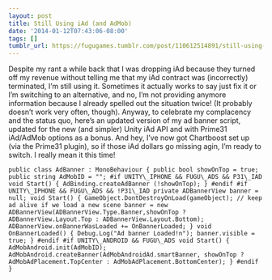 ```yaml
---
layout: post
title: Still Using iAd (and AdMob)
date: '2014-01-12T07:43:06-08:00'
tags: []
tumblr_url: https://fugugames.tumblr.com/post/110612514891/still-using-iad-and-admob
---
```

Despite my rant a while back that I was dropping iAd because they turned off my revenue without telling me that my iAd contract was (incorrectly) terminated, I’m still using it. Sometimes it actually works to say just fix it or I’m switching to an alternative, and no, I’m not providing anymore information because I already spelled out the situation twice! (It probably doesn’t work very often, though). Anyway, to celebrate my complacency and the status quo, here’s an updated version of my ad banner script, updated for the new (and simpler) Unity iAd API and with Prime31 iAd/AdMob options as a bonus. And hey, I’ve now got Chartboost set up (via the Prime31 plugin), so if those iAd dollars go missing agin, I’m ready to switch. I really mean it this time!

    public class AdBanner : MonoBehaviour { public bool showOnTop = true; public string AdMobID = ""; #if UNITY\_IPHONE && FUGU\_ADS && P31\_IAD void Start() { AdBinding.createAdBanner (!showOnTop); } #endif #if UNITY\_IPHONE && FUGU\_ADS && !P31\_IAD private ADBannerView banner = null; void Start() { GameObject.DontDestroyOnLoad(gameObject); // keep ad alive if we load a new scene banner = new ADBannerView(ADBannerView.Type.Banner,showOnTop ? ADBannerView.Layout.Top : ADBannerView.Layout.Bottom); ADBannerView.onBannerWasLoaded += OnBannerLoaded; } void OnBannerLoaded() { Debug.Log("Ad banner Loaded!n"); banner.visible = true; } #endif #if UNITY\_ANDROID && FUGU\_ADS void Start() { AdMobAndroid.init(AdMobID); AdMobAndroid.createBanner(AdMobAndroidAd.smartBanner, showOnTop ? AdMobAdPlacement.TopCenter : AdMobAdPlacement.BottomCenter); } #endif }

